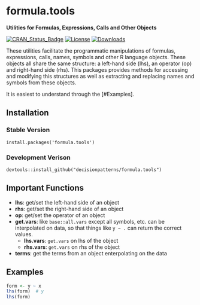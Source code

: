 # formula.tools

**Utilities for Formulas, Expressions, Calls and Other Objects**

[![CRAN_Status_Badge](https://www.r-pkg.org/badges/version/formula.tools)](https://cran.r-project.org/package=formula.tools)
[![License](https://img.shields.io/badge/license-GPL%20%28%3E=%202%29-brightgreen.svg?style=flat)](https://www.gnu.org/licenses/gpl-2.0.html) 
[![Downloads](https://cranlogs.r-pkg.org/badges/formula.tools?color=brightgreen)](https://www.r-pkg.org/pkg/formula.tools)

These utilities facilitate the programmatic manipulations of formulas, expressions, calls, names, symbols and other R language objects. These objects all share the same structure: a left-hand side (lhs), an operator (op) and right-hand side (rhs). This packages provides methods for accessing and modifying this structures as well as extracting and replacing names and symbols from these objects.

It is easiest to understand through the [#Examples].


## Installation 

### Stable Version 

    install.packages('formula.tools')

### Development Verison 

    devtools::install_github("decisionpatterns/formula.tools")
    
## Important Functions 

- **lhs**: get/set the left-hand side of an object
- **rhs**: get/set the right-hand side of an object
- **op**: get/set the operator of an object
- **get.vars**: like `base::all.vars` except all symbols, etc. can be
  interpolated on data, so that things like `y ~ .` can return the correct 
  values.
  - **lhs.vars**: `get.vars` on lhs of the object 
  - **rhs.vars**: `get.vars` on rhs of the object
- **terms**: get the terms from an object enterpolating on the data  

## Examples 

```r
form <- y ~ x 
lhs(form)  # y
lhs(form) 
```
    
